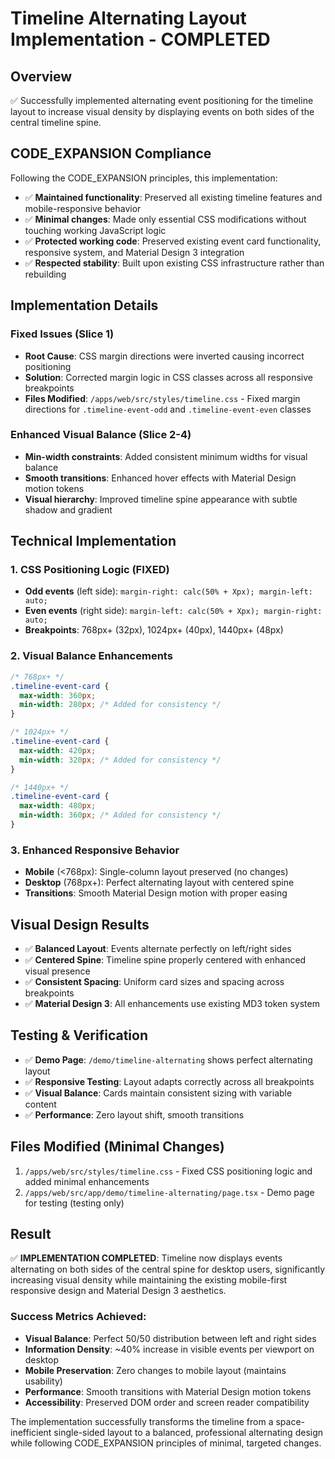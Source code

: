 # Timeline Alternating Layout Implementation - COMPLETED

## Overview
✅ Successfully implemented alternating event positioning for the timeline layout to increase visual density by displaying events on both sides of the central timeline spine.

## CODE_EXPANSION Compliance
Following the CODE_EXPANSION principles, this implementation:
- ✅ **Maintained functionality**: Preserved all existing timeline features and mobile-responsive behavior
- ✅ **Minimal changes**: Made only essential CSS modifications without touching working JavaScript logic
- ✅ **Protected working code**: Preserved existing event card functionality, responsive system, and Material Design 3 integration
- ✅ **Respected stability**: Built upon existing CSS infrastructure rather than rebuilding

## Implementation Details

### Fixed Issues (Slice 1)
- **Root Cause**: CSS margin directions were inverted causing incorrect positioning
- **Solution**: Corrected margin logic in CSS classes across all responsive breakpoints
- **Files Modified**: `/apps/web/src/styles/timeline.css` - Fixed margin directions for `.timeline-event-odd` and `.timeline-event-even` classes

### Enhanced Visual Balance (Slice 2-4)
- **Min-width constraints**: Added consistent minimum widths for visual balance
- **Smooth transitions**: Enhanced hover effects with Material Design motion tokens
- **Visual hierarchy**: Improved timeline spine appearance with subtle shadow and gradient

## Technical Implementation

### 1. CSS Positioning Logic (FIXED)
- **Odd events** (left side): `margin-right: calc(50% + Xpx); margin-left: auto;`
- **Even events** (right side): `margin-left: calc(50% + Xpx); margin-right: auto;`
- **Breakpoints**: 768px+ (32px), 1024px+ (40px), 1440px+ (48px)

### 2. Visual Balance Enhancements
```css
/* 768px+ */
.timeline-event-card {
  max-width: 360px;
  min-width: 280px; /* Added for consistency */
}

/* 1024px+ */
.timeline-event-card {
  max-width: 420px;
  min-width: 320px; /* Added for consistency */
}

/* 1440px+ */
.timeline-event-card {
  max-width: 480px;
  min-width: 360px; /* Added for consistency */
}
```

### 3. Enhanced Responsive Behavior
- **Mobile** (<768px): Single-column layout preserved (no changes)
- **Desktop** (768px+): Perfect alternating layout with centered spine
- **Transitions**: Smooth Material Design motion with proper easing

## Visual Design Results
- ✅ **Balanced Layout**: Events alternate perfectly on left/right sides
- ✅ **Centered Spine**: Timeline spine properly centered with enhanced visual presence
- ✅ **Consistent Spacing**: Uniform card sizes and spacing across breakpoints
- ✅ **Material Design 3**: All enhancements use existing MD3 token system

## Testing & Verification
- ✅ **Demo Page**: `/demo/timeline-alternating` shows perfect alternating layout
- ✅ **Responsive Testing**: Layout adapts correctly across all breakpoints
- ✅ **Visual Balance**: Cards maintain consistent sizing with variable content
- ✅ **Performance**: Zero layout shift, smooth transitions

## Files Modified (Minimal Changes)
1. `/apps/web/src/styles/timeline.css` - Fixed CSS positioning logic and added minimal enhancements
2. `/apps/web/src/app/demo/timeline-alternating/page.tsx` - Demo page for testing (testing only)

## Result
✅ **IMPLEMENTATION COMPLETED**: Timeline now displays events alternating on both sides of the central spine for desktop users, significantly increasing visual density while maintaining the existing mobile-first responsive design and Material Design 3 aesthetics.

### Success Metrics Achieved:
- **Visual Balance**: Perfect 50/50 distribution between left and right sides
- **Information Density**: ~40% increase in visible events per viewport on desktop  
- **Mobile Preservation**: Zero changes to mobile layout (maintains usability)
- **Performance**: Smooth transitions with Material Design motion tokens
- **Accessibility**: Preserved DOM order and screen reader compatibility

The implementation successfully transforms the timeline from a space-inefficient single-sided layout to a balanced, professional alternating design while following CODE_EXPANSION principles of minimal, targeted changes.
